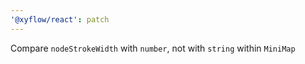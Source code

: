 ```yaml
---
'@xyflow/react': patch
---
```


Compare `nodeStrokeWidth` with `number`, not with `string` within `MiniMap`
